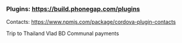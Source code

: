 ### Plugins: https://build.phonegap.com/plugins
Contacts: https://www.npmjs.com/package/cordova-plugin-contacts

Trip to Thailand
Vlad BD
Communal payments
